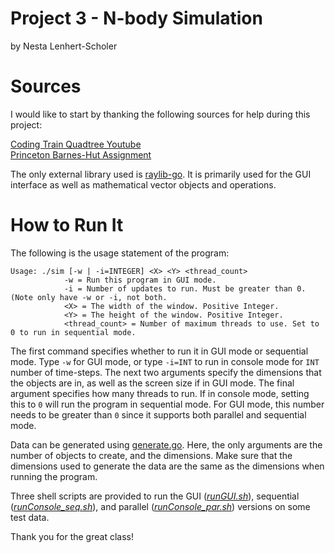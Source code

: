 # Project 3 - N-body Simulation
by Nesta Lenhert-Scholer

# Sources
I would like to start by thanking the following sources for help during this project:

[Coding Train Quadtree Youtube](https://www.youtube.com/watch?v=OJxEcs0w_kE)  
[Princeton Barnes-Hut Assignment](https://www.cs.princeton.edu/courses/archive/fall03/cs126/assignments/barnes-hut.html)

The only external library used is [raylib-go](https://github.com/gen2brain/raylib-go). It is primarily
used for the GUI interface as well as mathematical vector objects and operations.

# How to Run It
The following is the usage statement of the program:  
```
Usage: ./sim [-w | -i=INTEGER] <X> <Y> <thread_count>
            -w = Run this program in GUI mode.
            -i = Number of updates to run. Must be greater than 0. (Note only have -w or -i, not both.
            <X> = The width of the window. Positive Integer.
            <Y> = The height of the window. Positive Integer.
            <thread_count> = Number of maximum threads to use. Set to 0 to run in sequential mode.
```

The first command specifies whether to run it in GUI mode or sequential mode.
Type `-w` for GUI mode, or type `-i=INT` to run in console mode for `INT` number of
time-steps. The next two arguments specify the dimensions that the objects are in, 
as well as the screen size if in GUI mode. The final argument specifies how many threads
to run. If in console mode, setting this to `0` will run the program in sequential mode.
For GUI mode, this number needs to be greater than `0` since it supports both parallel
and sequential mode. 

Data can be generated using [generate.go](proj3/generate.go). Here, the only arguments
are the number of objects to create, and the dimensions. Make sure that the dimensions
used to generate the data are the same as the dimensions when running the program.

Three shell scripts are provided to run the GUI (*[runGUI.sh](proj3/runGUI.sh)*), sequential
(*[runConsole_seq.sh](proj3/runConsole_seq.sh)*), and parallel
(*[runConsole_par.sh](proj3/runConsole_par.sh)*) versions on some test
data.

Thank you for the great class!

